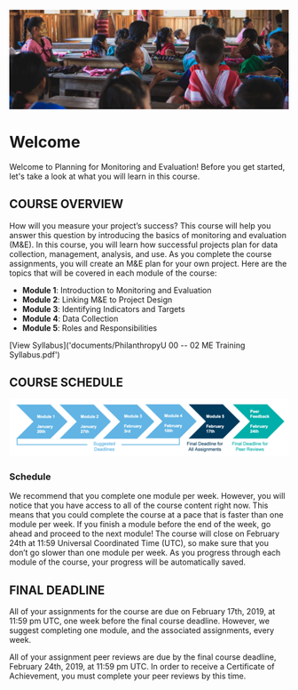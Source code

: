 ![title](images/capturing-the-human-heart-227847-unsplash.jpg)
# Welcome 
Welcome to Planning for Monitoring and Evaluation! Before you get started, let's take a look at what you will learn in this course. 

## COURSE OVERVIEW 
How will you measure your project’s success? This course will help you answer this question by introducing the basics of monitoring and evaluation (M&E). In this course, you will learn how successful projects plan for data collection, management, analysis, and use. As you complete the course assignments, you will create an M&E plan for your own project. Here are the topics that will be covered in each module of the course:

- **Module 1**: Introduction to Monitoring and Evaluation
- **Module 2**: Linking M&E to Project Design
- **Module 3**: Identifying Indicators and Targets
- **Module 4**: Data Collection
- **Module 5**: Roles and Responsibilities

[View Syllabus]('documents/PhilanthropyU 00 -- 02 ME Training Syllabus.pdf')

## COURSE SCHEDULE 
![Schedule](images/Course+Deadlines+M&E+Jan+19.png)

### Schedule
We recommend that you complete one module per week. However, you will notice that you have access to all of the course content right now. This means that you could complete the course at a pace that is faster than one module per week. If you finish a module before the end of the week, go ahead and proceed to the next module! The course will close on February 24th at 11:59 Universal Coordinated Time (UTC), so make sure that you don’t go slower than one module per week. As you progress through each module of the course, your progress will be automatically saved.

## FINAL DEADLINE
All of your assignments for the course are due on February 17th, 2019, at 11:59 pm UTC, one week before the final course deadline. However, we suggest completing one module, and the associated assignments, every week.

All of your assignment peer reviews are due by the final course deadline, February 24th, 2019, at 11:59 pm UTC. In order to receive a Certificate of Achievement, you must complete your peer reviews by this time.